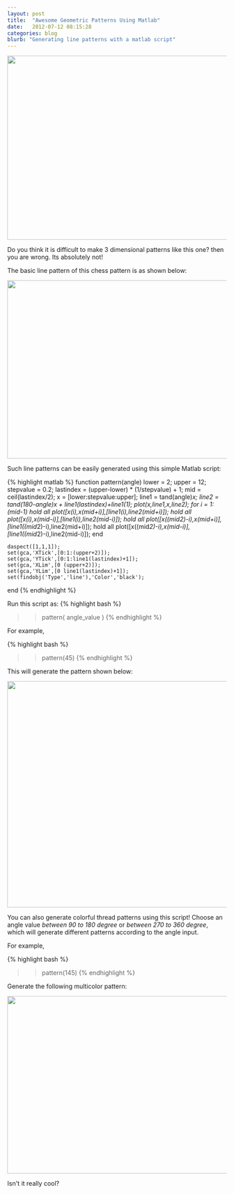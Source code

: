 ```yaml
---
layout: post
title:  "Awesome Geometric Patterns Using Matlab"
date:   2012-07-12 08:15:28
categories: blog
blurb: "Generating line patterns with a matlab script"
---
```


<a href="/assets/img/media/pattern-chess.png"><img class="aligncenter size-full wp-image-334" title="pattern-chess" src="/assets/img/media/pattern-chess.png" alt="" width="598" height="422" /></a>

Do you think it is difficult to make 3 dimensional patterns like this one? then you are wrong. Its absolutely not!

The basic line pattern of this chess pattern is as shown below:

<a href="/assets/img/media/35.png"><img class="aligncenter size-full wp-image-335" title="35" src="/assets/img/media/35.png" alt="" width="581" height="409" /></a>

Such line patterns can be easily generated using this simple Matlab script:

{% highlight matlab %}
function pattern(angle)
	lower = 2;
	upper = 12;
	stepvalue = 0.2;
	lastindex = (upper-lower) * (1/stepvalue) + 1;
	mid = ceil(lastindex/2);
	x = [lower:stepvalue:upper];
	line1 = tand(angle)*x;
	line2 = tand(180-angle)*x + line1(lastindex)+line1(1);
	plot(x,line1,x,line2);
	for i = 1:(mid-1)
		hold all
		plot([x(i),x(mid+i)],[line1(i),line2(mid+i)]);
		hold all
		plot([x(i),x(mid-i)],[line1(i),line2(mid-i)]);
		hold all
		plot([x((mid*2)-i),x(mid+i)],[line1((mid*2)-i),line2(mid+i)]);
		hold all
		plot([x((mid*2)-i),x(mid-i)],[line1((mid*2)-i),line2(mid-i)]);
	end

	daspect([1,1,1]);
	set(gca,'XTick',[0:1:(upper+2)]);
	set(gca,'YTick',[0:1:line1(lastindex)+1]);
	set(gca,'XLim',[0 (upper+2)]);
	set(gca,'YLim',[0 line1(lastindex)+1]);
	set(findobj('Type','line'),'Color','black');
end
{% endhighlight %}

Run this script as:
{% highlight bash %}
>> pattern( angle_value )
{% endhighlight %}

For example,

{% highlight bash %}
>> pattern(45)
{% endhighlight %}

This will generate the pattern shown below:

<a href="/assets/img/media/45.png"><img class="aligncenter  wp-image-336" title="45" src="/assets/img/media/45.png" alt="" width="554" height="519" /></a>

You can also generate colorful thread patterns using this script! Choose an angle value <em>between 90 to 180 degree</em> or <em>between 270 to 360 degree</em>, which will generate different patterns according to the angle input.

For example,

{% highlight bash %}
>> pattern(145)
{% endhighlight %}

Generate the following multicolor pattern:

<a href="/assets/img/media/145.png"><img class="aligncenter  wp-image-337" title="145" src="/assets/img/media/145.png" alt="" width="572" height="407" /></a>

Isn't it really cool?

[jekyll-gh]: /assets/img/media/pattern-chess.png
